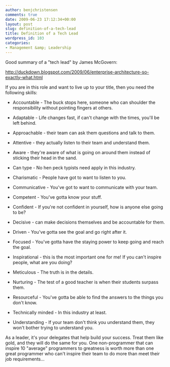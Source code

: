 ```yaml
---
author: benjchristensen
comments: true
date: 2009-06-23 17:12:34+00:00
layout: post
slug: definition-of-a-tech-lead
title: Definition of a Tech Lead
wordpress_id: 103
categories:
- Management &amp; Leadership
---
```


Good summary of a "tech lead" by James McGovern:

http://duckdown.blogspot.com/2009/06/enterprise-architecture-so-exactly-what.html

If you are in this role and want to live up to your title, then you need the following skills:



	
  * Accountable - The buck stops here, someone who can shoulder the responsibility without pointing fingers at others.

	
  * Adaptable - Life changes fast, if can't change with the times, you'll be left behind.

	
  * Approachable - their team can ask them questions and talk to them.

	
  * Attentive - they actually listen to their team and understand them.

	
  * Aware - they're aware of what is going on around them instead of sticking their head in the sand.

	
  * Can type - No hen peck typists need apply in this industry.

	
  * Charismatic - People have got to want to listen to you.

	
  * Communicative - You've got to want to communicate with your team.

	
  * Competent - You've gotta know your stuff.

	
  * Confident - If you're not confident in yourself, how is anyone else going to be?

	
  * Decisive - can make decisions themselves and be accountable for them.

	
  * Driven - You've gotta see the goal and go right after it.

	
  * Focused - You've gotta have the staying power to keep going and reach the goal.

	
  * Inspirational - this is the most important one for me! If you can't inspire people, what are you doing?

	
  * Meticulous - The truth is in the details.

	
  * Nurturing - The test of a good teacher is when their students surpass them.

	
  * Resourceful - You've gotta be able to find the answers to the things you don't know.

	
  * Technically minded - In this industry at least.

	
  * Understanding - If your team don't think you understand them, they won't bother trying to understand you.


As a leader, it's your delegates that help build your success. Treat them like gold, and they will do the same for you. One non-programmer that can inspire 10 "average" programmers to greatness is worth more than one great programmer who can't inspire their team to do more than meet their job requirements...
